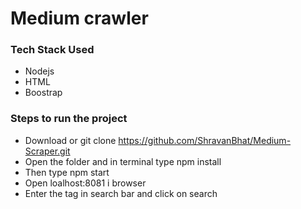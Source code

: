 # Medium crawler

### Tech Stack Used
- Nodejs
- HTML
- Boostrap

### Steps to run the project
- Download or git clone https://github.com/ShravanBhat/Medium-Scraper.git
- Open the folder and in terminal type npm install
- Then type npm start
- Open loalhost:8081 i browser
- Enter the tag in search bar and click on search